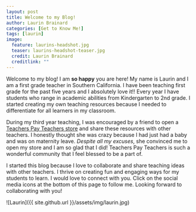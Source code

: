 ```yaml
---
layout: post
title: Welcome to my Blog!
author: Laurin Brainard
categories: [Get to Know Me!]
tags: [laurin]
image:
  feature: laurins-headshot.jpg
  teaser: laurins-headshot-teaser.jpg
  credit: Laurin Brainard
  creditlink: ""
---
```

Welcome to my blog! I am **so happy** you are here! My name is Laurin and I am a first grade teacher in Southern California. I have been teaching first grade for the past five years and I absolutely love it!! Every year I have students who range in academic abilities from Kindergarten to 2nd grade. I started creating my own teaching resources because I needed to differentiate for all learners in my classroom. 

During my third year teaching, I was encouraged by a friend to open a [Teachers Pay Teachers store](http://bit.ly/ThePrimaryBrain) and share these resources with other teachers. I honestly thought she was crazy because I had just had a baby and was on maternity leave. *Despite all my excuses*, she convinced me to open my store and I am so glad that I did! Teachers Pay Teachers is such a wonderful community that I feel blessed to be a part of. 

I started this blog because I love to collaborate and share teaching ideas with other teachers. I thrive on creating fun and engaging ways for my students to learn. I would love to connect with you. Click on the social media icons at the bottom of this page to follow me. Looking forward to collaborating with you!

![Laurin]({{ site.github.url }}/assets/img/laurin.jpg)